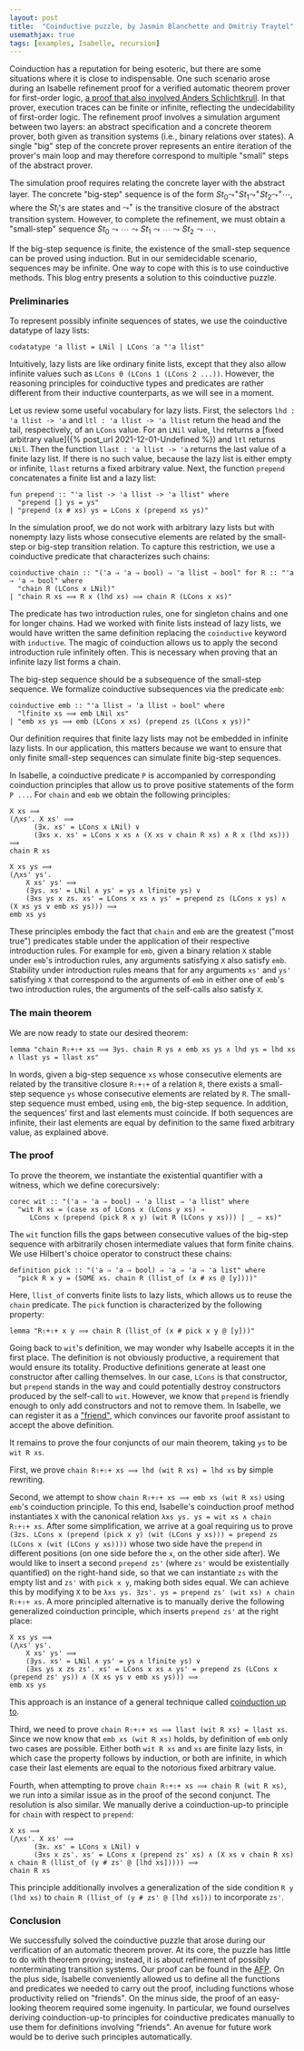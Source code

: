 ```yaml
---
layout: post
title:  "Coinductive puzzle, by Jasmin Blanchette and Dmitriy Traytel"
usemathjax: true 
tags: [examples, Isabelle, recursion]
---
```


Coinduction has a reputation for being esoteric, but there are some situations where it is close to
indispensable. One such scenario arose during an Isabelle refinement proof for a verified automatic
theorem prover for first-order logic, [a proof that also involved Anders Schlichtkrull](https://doi.org/10.1145/3293880.3294100). In that
prover, execution traces can be finite or infinite, reflecting the undecidability of first-order
logic.
The refinement proof involves a simulation argument between two layers: an abstract specification
and a concrete theorem prover, both given as transition systems (i.e., binary relations over
states). A single "big" step of the concrete prover represents an entire iteration of the prover's
main loop and may therefore correspond to multiple "small" steps of the abstract prover.

The simulation proof requires relating the concrete layer with the abstract layer. The concrete
"big-step" sequence is of the form $St_0 \leadsto^+ St_1 \leadsto^+ St_2 \leadsto^+ \cdots$, where the
$St_i$'s are states and $\leadsto^+$ is the transitive closure of the abstract transition system.
However, to complete the refinement, we must obtain a "small-step" sequence $St_0 \leadsto \cdots
\leadsto St_1 \leadsto \cdots \leadsto St_2 \leadsto \cdots$.

If the big-step sequence is finite, the existence of the small-step sequence can be proved using
induction. But in our semidecidable scenario, sequences may be infinite. One way to cope with this
is to use coinductive methods. This blog entry presents a solution to this coinductive puzzle.


### Preliminaries

To represent possibly infinite sequences of states, we use the coinductive datatype of lazy lists:

```
codatatype 'a llist = LNil | LCons 'a "'a llist"
```

Intuitively, lazy lists are like ordinary finite lists, except that they also allow infinite values
such as `LCons 0 (LCons 1 (LCons 2 ...))`. However, the reasoning principles for
coinductive types and predicates are rather different from their inductive counterparts, as we will
see in a moment.

Let us review some useful vocabulary for lazy lists. First, the selectors `lhd : 'a llist -> 'a` and
`ltl : 'a llist -> 'a llist` return the head and the tail, respectively, of an `LCons` value. For an
`LNil` value, 
`lhd` returns a [fixed arbitrary value]({% post_url 2021-12-01-Undefined %}) 
and `ltl` returns `LNil`. Then
the function `llast : 'a llist -> 'a` returns the last value of a finite lazy list. If there is no
such value, because the lazy list is either empty or infinite, `llast` returns a fixed arbitrary
value. Next, the function `prepend` concatenates a finite list and a lazy list:

```
fun prepend :: "'a list -> 'a llist -> 'a llist" where
  "prepend [] ys = ys"
| "prepend (x # xs) ys = LCons x (prepend xs ys)"
```

In the simulation proof, we do not work with arbitrary lazy lists but with nonempty lazy lists
whose consecutive elements are related by the small-step or big-step transition relation. To
capture this restriction, we use a coinductive predicate that characterizes such chains:

```
coinductive chain :: "('a ⇒ 'a ⇒ bool) ⇒ 'a llist ⇒ bool" for R :: "'a ⇒ 'a ⇒ bool" where
  "chain R (LCons x LNil)"
| "chain R xs ⟹ R x (lhd xs) ⟹ chain R (LCons x xs)"
```

The predicate has two introduction rules, one for singleton chains and one for longer chains. Had
we worked with finite lists instead of lazy lists, we would have written the same definition
replacing the `coinductive` keyword with `inductive`. The magic of coinduction allows us to apply
the second introduction rule infinitely often. This is necessary when proving that an infinite lazy
list forms a chain.

The big-step sequence should be a subsequence of the small-step sequence. We formalize coinductive
subsequences via the predicate `emb`:

```
coinductive emb :: "'a llist ⇒ 'a llist ⇒ bool" where
  "lfinite xs ⟹ emb LNil xs"
| "emb xs ys ⟹ emb (LCons x xs) (prepend zs (LCons x ys))"
```

Our definition requires that finite lazy lists may not be embedded in infinite lazy lists. In our
application, this matters because we want to ensure that only finite small-step sequences can
simulate finite big-step sequences.

In Isabelle, a coinductive predicate `P` is accompanied by corresponding coinduction principles that
allow us to prove positive statements of the form `P ...`. For `chain` and `emb` we obtain the
following principles:

```
X xs ⟹
(⋀xs'. X xs' ⟹
      (∃x. xs' = LCons x LNil) ∨
      (∃xs x. xs' = LCons x xs ∧ (X xs ∨ chain R xs) ∧ R x (lhd xs))) ⟹
chain R xs

X xs ys ⟹
(⋀xs' ys'.
    X xs' ys' ⟹
    (∃ys. xs' = LNil ∧ ys' = ys ∧ lfinite ys) ∨
    (∃xs ys x zs. xs' = LCons x xs ∧ ys' = prepend zs (LCons x ys) ∧ (X xs ys ∨ emb xs ys))) ⟹
emb xs ys
```

These principles embody the fact that `chain` and `emb` are the greatest ("most true") predicates
stable under the application of their respective introduction rules. For example for `emb`, given a
binary relation `X` stable under `emb`'s introduction rules, any arguments satisfying `X` also
satisfy `emb`. Stability under introduction rules means that for any arguments `xs'` and `ys'`
satisfying `X` that correspond to the arguments of `emb` in either one of `emb`'s two introduction
rules, the arguments of the self-calls also satisfy `X`.

### The main theorem

We are now ready to state our desired theorem:

```
lemma "chain R⇧+⇧+ xs ⟹ ∃ys. chain R ys ∧ emb xs ys ∧ lhd ys = lhd xs ∧ llast ys = llast xs"
```

In words, given a big-step sequence `xs` whose consecutive elements are related by the transitive
closure `R⇧+⇧+` of a relation `R`, there exists a small-step sequence `ys` whose consecutive
elements are related by `R`. The small-step sequence must embed, using `emb`, the big-step
sequence. In addition, the sequences' first and last elements must coincide. If both sequences are
infinite, their last elements are equal by definition to the same fixed arbitrary value, as
explained above.

### The proof

To prove the theorem, we instantiate the existential quantifier with a witness, which we define
corecursively:

```
corec wit :: "('a ⇒ 'a ⇒ bool) ⇒ 'a llist ⇒ 'a llist" where
  "wit R xs = (case xs of LCons x (LCons y xs) ⇒
     LCons x (prepend (pick R x y) (wit R (LCons y xs))) | _ ⇒ xs)"
```

The `wit` function fills the gaps between consecutive values of the big-step sequence with
arbitrarily chosen intermediate values that form finite chains. We use Hilbert's choice operator to
construct these chains:

```
definition pick :: "('a ⇒ 'a ⇒ bool) ⇒ 'a ⇒ 'a ⇒ 'a list" where
  "pick R x y = (SOME xs. chain R (llist_of (x # xs @ [y])))"
```

Here, `llist_of` converts finite lists to lazy lists, which allows us to reuse the `chain`
predicate. The `pick` function is characterized by the following property:

```
lemma "R⇧+⇧+ x y ⟹ chain R (llist_of (x # pick x y @ [y]))"
```

Going back to `wit`'s definition, we may wonder why Isabelle accepts it in the first place. The
definition is not obviously productive, a requirement that would ensure its totality. Productive
definitions generate at least one constructor after calling themselves. In our case, `LCons` is
that constructor, but `prepend` stands in the way and could potentially destroy constructors
produced by the self-call to `wit`. However, we know that `prepend` is friendly enough to only add
constructors and not to remove them. In Isabelle, we can register it as a ["friend"](https://doi.org/10.1007/978-3-662-54434-1_5), which
convinces our favorite proof assistant to accept the above definition.

It remains to prove the four conjuncts of our main theorem, taking `ys` to be `wit R xs`.

First, we prove `chain R⇧+⇧+ xs ⟹ lhd (wit R xs) = lhd xs` by simple rewriting.

Second, we attempt to show `chain R⇧+⇧+ xs ⟹ emb xs (wit R xs)` using `emb`'s coinduction principle.
To this end, Isabelle's coinduction proof method instantiates `X` with the canonical relation
`λxs ys. ys = wit xs ∧ chain R⇧+⇧+ xs`. After some simplification, we arrive at a goal requiring us to prove
`(∃zs. LCons x (prepend (pick x y) (wit (LCons y xs))) = prepend zs (LCons x (wit (LCons y xs))))`
whose two side have the `prepend` in different positions (on one side before the `x`, on the other side after). We would like to insert a second `prepend zs'` (where `zs'` would be existentially quantified) on the right-hand side, so that we can instantiate `zs` with the empty list and `zs'` with `pick x y`, making both sides equal.
We can achieve this by modifying `X` to be `λxs ys. ∃zs'. ys = prepend zs' (wit xs) ∧ chain R⇧+⇧+ xs`.
A more principled alternative is to manually derive the following generalized coinduction principle, which inserts `prepend zs'` at the right place:
```
X xs ys ⟹
(⋀xs' ys'.
    X xs' ys' ⟹
    (∃ys. xs' = LNil ∧ ys' = ys ∧ lfinite ys) ∨
    (∃xs ys x zs zs'. xs' = LCons x xs ∧ ys' = prepend zs (LCons x (prepend zs' ys)) ∧ (X xs ys ∨ emb xs ys))) ⟹
emb xs ys
```
This approach is an instance of a general technique called [coinduction up to](https://doi.org/10.1017/CBO9780511792588.007).

Third, we need to prove `chain R⇧+⇧+ xs ⟹ llast (wit R xs) = llast xs`. Since we now know that
`emb xs (wit R xs)` holds, by definition of `emb` only two cases are possible. Either both
`wit R xs` and `xs` are finite lazy lists, in which case the property follows by induction, or both 
are infinite, in which case their last elements are equal to the notorious fixed arbitrary value.

Fourth, when attempting to prove `chain R⇧+⇧+ xs ⟹ chain R (wit R xs)`, we run into a similar issue
as in the proof of the second conjunct. The resolution is also similar. We manually derive a
coinduction-up-to principle for `chain` with respect to `prepend`:
```
X xs ⟹
(⋀xs'. X xs' ⟹
      (∃x. xs' = LCons x LNil) ∨
      (∃xs x zs'. xs' = LCons x (prepend zs' xs) ∧ (X xs ∨ chain R xs) ∧ chain R (llist_of (y # zs' @ [lhd xs])))) ⟹
chain R xs
```
This principle additionally involves a generalization of the side condition `R y (lhd xs)` to
`chain R (llist_of (y # zs' @ [lhd xs]))` to incorporate `zs'`.

### Conclusion

We successfully solved the coinductive puzzle that arose during our verification of an automatic
theorem prover. At its core, the puzzle has little to do with theorem proving; instead, it is about
refinement of possibly nonterminating transition systems. Our proof can be found in the [AFP](https://devel.isa-afp.org/sessions/ordered_resolution_prover/#Lazy_List_Chain.html#Lazy_List_Chain.chain_tranclp_imp_exists_chain|fact). On the plus side, Isabelle conveniently
allowed us to define all the functions and predicates we needed to carry out the proof, including
functions whose productivity relied on "friends". On the minus side, the proof of an easy-looking
theorem required some ingenuity. In particular, we found ourselves deriving coinduction-up-to
principles for coinductive predicates manually to use them for definitions involving "friends". An
avenue for future work would be to derive such principles automatically.
